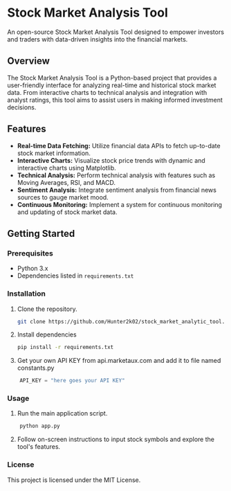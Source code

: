 # Stock Market Analysis Tool

An open-source Stock Market Analysis Tool designed to empower investors and traders with data-driven insights into the financial markets.

## Overview

The Stock Market Analysis Tool is a Python-based project that provides a user-friendly interface for analyzing real-time and historical stock market data. From interactive charts to technical analysis and integration with analyst ratings, this tool aims to assist users in making informed investment decisions.

## Features

- **Real-time Data Fetching:** Utilize financial data APIs to fetch up-to-date stock market information.
- **Interactive Charts:** Visualize stock price trends with dynamic and interactive charts using Matplotlib.
- **Technical Analysis:** Perform technical analysis with features such as Moving Averages, RSI, and MACD.
- **Sentiment Analysis:** Integrate sentiment analysis from financial news sources to gauge market mood.
-  **Continuous Monitoring:** Implement a system for continuous monitoring and updating of stock market data.

## Getting Started

### Prerequisites

- Python 3.x
- Dependencies listed in `requirements.txt`

### Installation

1. Clone the repository.
   ```bash
   git clone https://github.com/Hunter2k02/stock_market_analytic_tool.git
   ```
2. Install dependencies
    ```bash
   pip install -r requirements.txt
   ```
3. Get your own API KEY from api.marketaux.com and add it to file named constants.py
```python
    API_KEY = "here goes your API KEY"
   ```

### Usage
1. Run the main application script.
```bash
    python app.py
   ```
2. Follow on-screen instructions to input stock symbols and explore the tool's features.

### License
This project is licensed under the MIT License.

